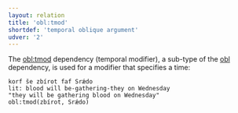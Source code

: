 ```yaml
---
layout: relation
title: 'obl:tmod'
shortdef: 'temporal oblique argument'
udver: '2'
---
```


The [obl:tmod]() dependency (temporal modifier), a sub-type of the [obl]() dependency, is used for a modifier that specifies a time:

~~~ sdparse
korf še zbírot faf Srǽdo
lit: blood will be-gathering-they on Wednesday
"they will be gathering blood on Wednesday"
obl:tmod(zbírot, Srǽdo)
~~~
<!-- Interlanguage links updated Ne 5. května 2024, 18:21:41 CEST -->
